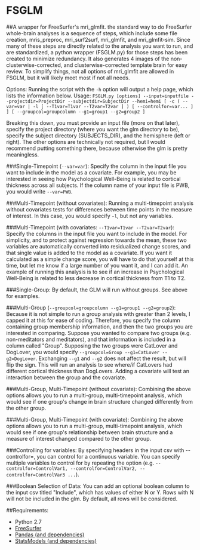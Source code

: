 # FSGLM
##A wrapper for FreeSurfer's mri_glmfit.
the standard way to do FreeSurfer whole-brain analyses is a sequence of steps, which include some file creation, mris_preproc, mri_surf2surf, mri_glmfit, and mri_glmfit-sim. Since many of these steps are directly related to the analysis you want to run, and are standardized, a python wrapper (FSGLM.py) for those steps has been created to minimize redundancy. It also generates 4 images of the non-clusterwise-corrected, and clusterwise-corrected template brain for easy review. To simplify things, not all options of mri_glmfit are allowed in FSGLM, but it will likely meet most if not all needs.

Options:
Running the script with the `-h` option will output a help page, which lists the information below.
Usage:
`FSGLM.py [options] --input=inputfile --projectdir=ProjectDir --subjectdir=SubjectDir --hemi=hemi [ -c ( --var=var | -l [ --T1var=T1var --T2var=T2var ] ) [ --controlfor=var... ] ] [ --groupcol=groupcolumn --g1=group1 --g2=group2 ]`

Breaking this down, you must provide an input file (more on that later), specify the project directory (where you want the glm directory to be), specify the subject directory (SUBJECTS_DIR), and the hemisphere (left or right). The other options are technically not required, but I would recommend putting something there, because otherwise the glm is pretty meaningless.

###Single-Timepoint (`--var=var`):
Specify the column in the input file you want to include in the model as a covariate. For example, you may be interested in seeing how Psychological Well-Being is related to cortical thickness across all subjects. If the column name of your input file is PWB, you would write `--var=PWB`.

###Multi-Timepoint (without covariates):
Running a multi-timepoint analysis without covariates tests for differences between time points in the measure of interest. In this case, you would specify `-l`, but not any variables.

###Multi-Timepoint (with covariates: `--T1var=T1var --T2var=T2var`):
Specify the columns in the input file you want to include in the model. For simplicity, and to protect against regression towards the mean, these two variables are automatically converted into residualized change scores, and that single value is added to the model as a covariate. If you want it calculated as a simple change score, you will have to do that yourself at this time, but let me know if a large number of you want it, and I can add it. An example of running this analysis is to see if an increase in Psychological Well-Being is related to less decrease in cortical thickness from T1 to T2.

###Single-Group:
By default, the GLM will run without groups. See above for examples.

###Multi-Group (`--groupcol=groupcolumn --g1=group1 --g2=group2`):
Because it is not simple to run a group analysis with greater than 2 levels, I capped it at this for ease of coding. Therefore, you specify the column containing group membership information, and then the two groups you are interested in comparing. Suppose you wanted to compare two groups (e.g. non-meditators and meditators), and that information is included in a column called "Group". Supposing the two groups were CatLover and DogLover, you would specify `--groupcol=Group --g1=CatLover --g2=DogLover`. Exchanging `--g1` and `--g2` does not affect the result, but will flip the sign. This will run an analysis to see where/if CatLovers had different cortical thickness than DogLovers. Adding a covariate will test an interaction between the group and the covariate.

###Multi-Group, Multi-Timepoint (without covariate):
Combining the above options allows you to run a multi-group, multi-timepoint analysis, which would see if one group's change in brain structure changed differently from the other group.

###Multi-Group, Multi-Timepoint (with covariate):
Combining the above options allows you to run a multi-group, multi-timepoint analysis, which would see if one group's relationship between brain structure and a measure of interest changed compared to the other group.

###Controlling for variables:
By specifying headers in the input csv with --controlfor=, you can control for a continuous variable. You can specify multiple variables to control for by repeating the option (e.g. `--controlfor=ControlVar1, --controlfor=ControlVar2, --controlfor=ControlVar3 ...`).

###Boolean Selection of Data:
You can add an optional boolean column to the input csv titled "Include", which has values of either N or Y. Rows with N will not be included in the glm. By default, all rows will be considered.

##Requirements:
* Python 2.7
* [FreeSurfer](https://surfer.nmr.mgh.harvard.edu/fswiki/FreeSurferWiki)
* [Pandas (and dependencies)](https://github.com/statsmodels/statsmodels)
* [StatsModels (and dependencies)](http://pandas.pydata.org)
